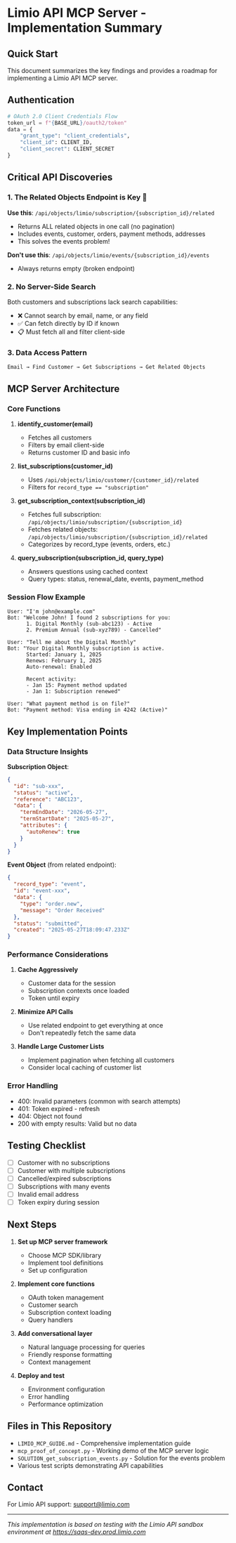 # Limio API MCP Server - Implementation Summary

## Quick Start

This document summarizes the key findings and provides a roadmap for implementing a Limio API MCP server.

## Authentication

```python
# OAuth 2.0 Client Credentials Flow
token_url = f"{BASE_URL}/oauth2/token"
data = {
    "grant_type": "client_credentials",
    "client_id": CLIENT_ID,
    "client_secret": CLIENT_SECRET
}
```

## Critical API Discoveries

### 1. The Related Objects Endpoint is Key 🔑

**Use this**: `/api/objects/limio/subscription/{subscription_id}/related`
- Returns ALL related objects in one call (no pagination)
- Includes events, customer, orders, payment methods, addresses
- This solves the events problem!

**Don't use this**: `/api/objects/limio/events/{subscription_id}/events`
- Always returns empty (broken endpoint)

### 2. No Server-Side Search

Both customers and subscriptions lack search capabilities:
- ❌ Cannot search by email, name, or any field
- ✅ Can fetch directly by ID if known
- 📋 Must fetch all and filter client-side

### 3. Data Access Pattern

```
Email → Find Customer → Get Subscriptions → Get Related Objects
```

## MCP Server Architecture

### Core Functions

1. **identify_customer(email)**
   - Fetches all customers
   - Filters by email client-side
   - Returns customer ID and basic info

2. **list_subscriptions(customer_id)**
   - Uses `/api/objects/limio/customer/{customer_id}/related`
   - Filters for `record_type == "subscription"`

3. **get_subscription_context(subscription_id)**
   - Fetches full subscription: `/api/objects/limio/subscription/{subscription_id}`
   - Fetches related objects: `/api/objects/limio/subscription/{subscription_id}/related`
   - Categorizes by record_type (events, orders, etc.)

4. **query_subscription(subscription_id, query_type)**
   - Answers questions using cached context
   - Query types: status, renewal_date, events, payment_method

### Session Flow Example

```
User: "I'm john@example.com"
Bot: "Welcome John! I found 2 subscriptions for you:
      1. Digital Monthly (sub-abc123) - Active
      2. Premium Annual (sub-xyz789) - Cancelled"

User: "Tell me about the Digital Monthly"
Bot: "Your Digital Monthly subscription is active.
      Started: January 1, 2025
      Renews: February 1, 2025
      Auto-renewal: Enabled
      
      Recent activity:
      - Jan 15: Payment method updated
      - Jan 1: Subscription renewed"

User: "What payment method is on file?"
Bot: "Payment method: Visa ending in 4242 (Active)"
```

## Key Implementation Points

### Data Structure Insights

**Subscription Object**:
```json
{
  "id": "sub-xxx",
  "status": "active",
  "reference": "ABC123",
  "data": {
    "termEndDate": "2026-05-27",
    "termStartDate": "2025-05-27",
    "attributes": {
      "autoRenew": true
    }
  }
}
```

**Event Object** (from related endpoint):
```json
{
  "record_type": "event",
  "id": "event-xxx",
  "data": {
    "type": "order.new",
    "message": "Order Received"
  },
  "status": "submitted",
  "created": "2025-05-27T18:09:47.233Z"
}
```

### Performance Considerations

1. **Cache Aggressively**
   - Customer data for the session
   - Subscription contexts once loaded
   - Token until expiry

2. **Minimize API Calls**
   - Use related endpoint to get everything at once
   - Don't repeatedly fetch the same data

3. **Handle Large Customer Lists**
   - Implement pagination when fetching all customers
   - Consider local caching of customer list

### Error Handling

- 400: Invalid parameters (common with search attempts)
- 401: Token expired - refresh
- 404: Object not found
- 200 with empty results: Valid but no data

## Testing Checklist

- [ ] Customer with no subscriptions
- [ ] Customer with multiple subscriptions
- [ ] Cancelled/expired subscriptions
- [ ] Subscriptions with many events
- [ ] Invalid email address
- [ ] Token expiry during session

## Next Steps

1. **Set up MCP server framework**
   - Choose MCP SDK/library
   - Implement tool definitions
   - Set up configuration

2. **Implement core functions**
   - OAuth token management
   - Customer search
   - Subscription context loading
   - Query handlers

3. **Add conversational layer**
   - Natural language processing for queries
   - Friendly response formatting
   - Context management

4. **Deploy and test**
   - Environment configuration
   - Error handling
   - Performance optimization

## Files in This Repository

- `LIMIO_MCP_GUIDE.md` - Comprehensive implementation guide
- `mcp_proof_of_concept.py` - Working demo of the MCP server logic
- `SOLUTION_get_subscription_events.py` - Solution for the events problem
- Various test scripts demonstrating API capabilities

## Contact

For Limio API support: support@limio.com

---

*This implementation is based on testing with the Limio API sandbox environment at https://saas-dev.prod.limio.com*